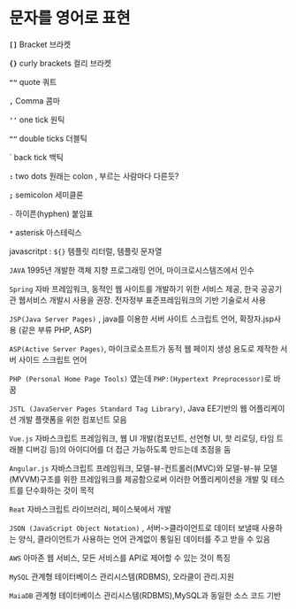 # 문자를 영어로 표현

**`[]`** Bracket 브라켓

**`{}`** curly brackets 컬리 브라켓

**`""`** quote 쿼트

**`,`**   Comma 콤마

**`''`**  one tick 원틱

**`""`** double ticks 더블틱
   
`  back tick 백틱

**`:`**  two dots 원래는 colon , 부르는 사람마다 다른듯?

**`;`** semicolon 세미클론

`-` 하이픈(hyphen) 붙임표

`*` asterisk 아스테릭스

javascritpt :  `${}`  템플릿 리터럴, 템플릿 문자열

`JAVA`  1995년 개발한 객체 지향 프로그래밍 언어, 마이크로시스템즈에서 인수

`Spring`  자바 프레임워크, 동적인 웹 사이트를 개발하기 위한 서비스 제공, 한국 공공기관 웹서비스 개발시 사용을 권장. 전자정부 표준프레임워크의 기반 기술로서 사용

`JSP(Java Server Pages)` , java를 이용한 서버 사이트 스크립트 언어, 확장자.jsp사용 (같은 부류 PHP, ASP)

`ASP(Active Server Pages)`, 마이크로소프트가 동적 웹 페이지 생성 용도로 제작한 서버 사이드 스크립트 언어

`PHP (Personal Home Page Tools)` 였는데 `PHP:(Hypertext Preprocessor)`로 바꿈

`JSTL (JavaServer Pages Standard Tag Library)`, Java EE기반의 웹 어플리케이션 개발 플랫폼을 위한 컴포넌트 모음

`Vue.js` 자바스크립트 프레임워크,  웹 UI 개발(컴포넌트, 선언형 UI, 핫 리로딩, 타임 트래블 디버깅 등)의 아이디어를 더 접근 가능하도록 만드는데 초점을 둠

`Angular.js` 자바스크립트 프레임워크, 모델-뷰-컨트롤러(MVC)와 모델-뷰-뷰 모델(MVVM)구조를 위한 프레임워크를 제공함으로써 이러한 어플리케이션을 개발 및 테스트를 단수화하는 것이 목적

`Reat` 자바스크립트 라이브러리, 페이스북에서 개발

`JSON (JavaScript Object Notation)` , 서버->클라이언트로 데이터 보낼때 사용하는 양식, 클라이언트가 사용하는 언어 관계없이 통일된 데이터를 주고 받을 수 있음

`AWS` 아마존 웹 서비스, 모든 서비스를 API로 제어할 수 있는 것이 특징

`MySQL` 관계형 테이터베이스 관리시스템(RDBMS), 오라클이 관리.지원

`MaiaDB` 관계형 테이터베이스 관리시스템(RDBMS),MySQL과 동일한 소스 코드 기반

